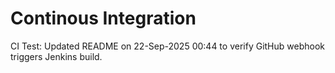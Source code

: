 # Continous Integration

CI Test: Updated README on 22-Sep-2025 00:44 to verify GitHub webhook triggers Jenkins build.
